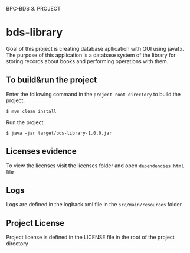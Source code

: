 BPC-BDS 3. PROJECT
# bds-library
Goal of this project is creating database apllication with GUI using javafx. 
The purpose of this application is a database system of the library for storing records about books and performing operations with them.

## To build&run the project
Enter the following command in the `project root directory` to build the project.
```shell
$ mvn clean install
```

Run the project:
```shell
$ java -jar target/bds-library-1.0.0.jar
```

## Licenses evidence
To view the licenses visit the licenses folder and open `dependencies.html` file

## Logs
Logs are defined in the logback.xml file in the `src/main/resources` folder

## Project License
Project license is defined in the LICENSE file in the root of the project directory
